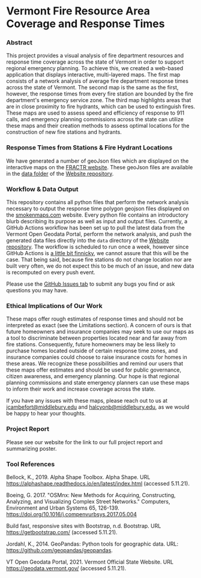 # Vermont Fire Resource Area Coverage and Response Times

### Abstract

This project provides a visual analysis of fire department resources and response time coverage across the state of Vermont in order to support regional emergency planning. To achieve this, we created a web-based application that displays interactive, multi-layered maps. The first map consists of a network analysis of average fire department response times across the state of Vermont. The second map is the same as the first, however, the response times from every fire station are bounded by the fire department's emergency service zone. The third map highlights areas that are in close proximity to fire hydrants, which can be used to extinguish fires. These maps are used to assess speed and efficiency of response to 911 calls, and emergency planning commissions across the state can utilize these maps and their creation methods to assess optimal locations for the construction of new fire stations and hydrants.

### Response Times from Stations & Fire Hydrant Locations

We have generated a number of geoJson files which are displayed on the interactive maps on the [FRACTR website](https://smokenmaps.com). These geoJson files are available in the [data folder](https://github.com/This-blank-Is-On-Fire/Website/tree/master/data) of the [Website repository](https://github.com/This-blank-Is-On-Fire/Website).

### Workflow & Data Output

This repository contains all python files that perform the network analysis necessary to output the response time polygon geojson files
displayed on the [smokenmaps.com](https://smokenmaps.com) website. Every python file contains an introductory blurb describing its purpose as well as input and output files.
Currently, a GitHub Actions workflow has been set up to pull the latest data from the Vermont Open Geodata Portal, perform the network analysis, and push the generated data files directly into the `data` directory of the [Website repository](https://github.com/This-blank-Is-On-Fire/Website).  The workflow is scheduled to run once a week, however since GitHub Actions is [a little bit finnicky](https://upptime.js.org/blog/2021/01/22/github-actions-schedule-not-working/), we cannot assure that this will be the case. That being said, because fire stations do not change location nor are built very often, we do not expect this to be much of an issue, and new data is recomputed on every push event.

Please use the [GitHub Issues tab](https://github.com/This-blank-Is-On-Fire/FRACTR) to submit any bugs you find or ask questions you may have.

### Ethical Implications of Our Work
 
These maps offer rough estimates of response times and should not be interpreted as exact (see the Limitations section).
A concern of ours is that future homeowners and insurance companies may seek to use our maps as a tool to discriminate between properties located near and far away from fire stations. Consequently, future homeowners may be less likely to purchase homes located outside of certain response time zones, and insurance companies could choose to raise insurance costs for homes in 
these areas. We recognize these possibilities and remind our users that these maps offer estimates and should be used for public governance, citizen awareness, and emergency planning. Our hope is that regional planning commissions and state emergency planners can use these maps to inform their work and increase coverage across the state.

If you have any issues with these maps, please reach out to us at [jcambefort@middlebury.edu](mailto:jcambefort@middlebury.edu) and [halcyonb@middlebury.edu](mailto:halcyonb@middlebury.edu), as we would be happy to hear your thoughts.

### Project Report

Please see our website for the link to our full project report and summarizing poster. 

### Tool References

Bellock, K., 2019. Alpha Shape Toolbox. Alpha Shape. URL https://alphashape.readthedocs.io/en/latest/index.html (accessed 5.11.21).

Boeing, G. 2017. "OSMnx: New Methods for Acquiring, Constructing, Analyzing, and Visualizing Complex Street Networks." Computers, Environment and Urban Systems 65, 126-139. https://doi.org/10.1016/j.compenvurbsys.2017.05.004

Build fast, responsive sites with Bootstrap, n.d. Bootstrap. URL https://getbootstrap.com/ (accessed 5.11.21).

Jordahl, K., 2014. GeoPandas: Python tools for geographic data. URL: https://github.com/geopandas/geopandas.

VT Open Geodata Portal, 2021. Vermont Official State Website. URL https://geodata.vermont.gov/ (accessed 5.11.21).